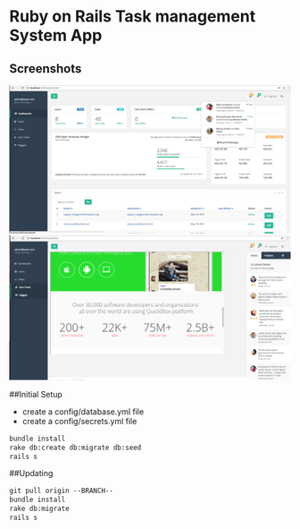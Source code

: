 # Ruby on Rails Task management System App

## Screenshots
[<img src="screenshots/1.png" width="600" />]()
[<img src="screenshots/2.png" width="600" />]()

##Initial Setup
* create a config/database.yml file
* create a config/secrets.yml file
```
bundle install
rake db:create db:migrate db:seed
rails s
```

##Updating
```
git pull origin --BRANCH--
bundle install
rake db:migrate
rails s
```